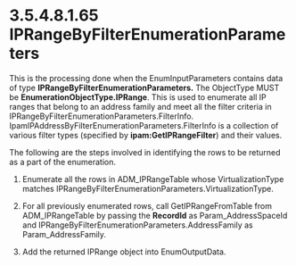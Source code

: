 <html dir="LTR" xmlns:mshelp="http://msdn.microsoft.com/mshelp" xmlns:ddue="http://ddue.schemas.microsoft.com/authoring/2003/5" xmlns:xlink="http://www.w3.org/1999/xlink" xmlns:tool="http://www.microsoft.com/tooltip">
 <body>
 <div id="header">
 <h1 class="heading">3.5.4.8.1.65 IPRangeByFilterEnumerationParameters</h1>
 </div>
 <div id="mainSection">
 <div id="mainBody">
 <div id="allHistory" class="saveHistory"></div>
 <div id="sectionSection0" class="section" name="collapseableSection">
 

<p>This is the processing done when the EnumInputParameters
contains data of type <b>IPRangeByFilterEnumerationParameters.</b> The
ObjectType MUST be <b>EnumerationObjectType.IPRange</b>. This is used to
enumerate all IP ranges that belong to an address family and meet all the
filter criteria in IPRangeByFilterEnumerationParameters.FilterInfo.
IpamIPAddressByFilterEnumerationParameters.FilterInfo is a collection of
various filter types (specified by <b>ipam:GetIPRangeFilter</b>) and their
values. </p>

<p>The following are the steps involved in identifying the rows
to be returned as a part of the enumeration.</p>

<ol><li><p><span> </span>Enumerate all
the rows in ADM_IPRangeTable whose VirtualizationType matches
IPRangeByFilterEnumerationParameters.VirtualizationType.</p>

</li><li><p><span> </span>For all
previously enumerated rows, call GetIPRangeFromTable from ADM_IPRangeTable by
passing the <b>RecordId</b> as Param_AddressSpaceId and
IPRangeByFilterEnumerationParameters.AddressFamily as Param_AddressFamily.</p>

</li><li><p><span> </span>Add the returned
IPRange object into EnumOutputData.</p>

</li></ol>
 </div>
 </div>
 </div>
 </body>
</html>
